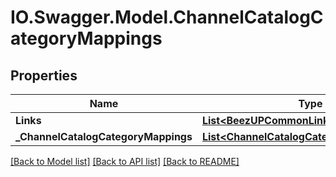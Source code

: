 # IO.Swagger.Model.ChannelCatalogCategoryMappings
## Properties

Name | Type | Description | Notes
------------ | ------------- | ------------- | -------------
**Links** | [**List&lt;BeezUPCommonLink2&gt;**](BeezUPCommonLink2.md) |  | 
**_ChannelCatalogCategoryMappings** | [**List&lt;ChannelCatalogCategoryMappingInfo&gt;**](ChannelCatalogCategoryMappingInfo.md) |  | 

[[Back to Model list]](../README.md#documentation-for-models) [[Back to API list]](../README.md#documentation-for-api-endpoints) [[Back to README]](../README.md)

